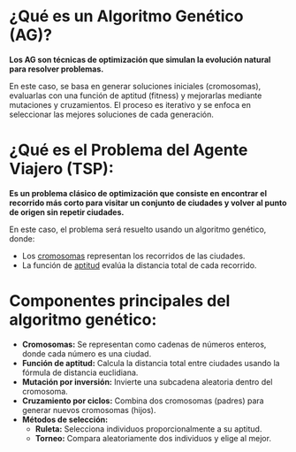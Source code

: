 # ¿Qué es un Algoritmo Genético (AG)?

<b>Los AG son técnicas de optimización que simulan la evolución natural para resolver problemas.</b> 

En este caso, se basa en generar soluciones iniciales (cromosomas), evaluarlas con una función de aptitud (fitness) y mejorarlas mediante mutaciones y cruzamientos. El proceso es iterativo y se enfoca en seleccionar las mejores soluciones de cada generación.

# ¿Qué es el Problema del Agente Viajero (TSP):

<b>Es un problema clásico de optimización que consiste en encontrar el recorrido más corto para visitar un conjunto de ciudades y volver al punto de origen sin repetir ciudades.</b> 

En este caso, el problema será resuelto usando un algoritmo genético, donde:

* Los <ins>cromosomas</ins> representan los recorridos de las ciudades.
* La función de <ins>aptitud</ins> evalúa la distancia total de cada recorrido.

# Componentes principales del algoritmo genético:

* <b>Cromosomas:</b> Se representan como cadenas de números enteros, donde cada número es una ciudad.
* <b>Función de aptitud:</b> Calcula la distancia total entre ciudades usando la fórmula de distancia euclidiana.
* <b>Mutación por inversión:</b> Invierte una subcadena aleatoria dentro del cromosoma.
* <b>Cruzamiento por ciclos:</b> Combina dos cromosomas (padres) para generar nuevos cromosomas (hijos).
* <b>Métodos de selección:</b>
    * <b>Ruleta:</b> Selecciona individuos proporcionalmente a su aptitud.
    * <b>Torneo:</b> Compara aleatoriamente dos individuos y elige al mejor.

